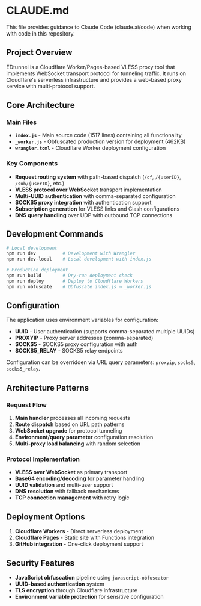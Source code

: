 # CLAUDE.md

This file provides guidance to Claude Code (claude.ai/code) when working with code in this repository.

## Project Overview

EDtunnel is a Cloudflare Worker/Pages-based VLESS proxy tool that implements WebSocket transport protocol for tunneling
traffic. It runs on Cloudflare's serverless infrastructure and provides a web-based proxy service with multi-protocol
support.

## Core Architecture

### Main Files

- **`index.js`** - Main source code (1517 lines) containing all functionality
- **`_worker.js`** - Obfuscated production version for deployment (462KB)
- **`wrangler.toml`** - Cloudflare Worker deployment configuration

### Key Components

- **Request routing system** with path-based dispatch (`/cf`, `/{userID}`, `/sub/{userID}`, etc.)
- **VLESS protocol over WebSocket** transport implementation
- **Multi-UUID authentication** with comma-separated configuration
- **SOCKS5 proxy integration** with authentication support
- **Subscription generation** for VLESS links and Clash configurations
- **DNS query handling** over UDP with outbound TCP connections

## Development Commands

```bash
# Local development
npm run dev          # Development with Wrangler
npm run dev-local    # Local development with index.js

# Production deployment
npm run build        # Dry-run deployment check
npm run deploy       # Deploy to Cloudflare Workers
npm run obfuscate    # Obfuscate index.js → _worker.js
```

## Configuration

The application uses environment variables for configuration:

- **UUID** - User authentication (supports comma-separated multiple UUIDs)
- **PROXYIP** - Proxy server addresses (comma-separated)
- **SOCKS5** - SOCKS5 proxy configuration with auth
- **SOCKS5_RELAY** - SOCKS5 relay endpoints

Configuration can be overridden via URL query parameters: `proxyip`, `socks5`, `socks5_relay`.

## Architecture Patterns

### Request Flow

1. **Main handler** processes all incoming requests
2. **Route dispatch** based on URL path patterns
3. **WebSocket upgrade** for protocol tunneling
4. **Environment/query parameter** configuration resolution
5. **Multi-proxy load balancing** with random selection

### Protocol Implementation

- **VLESS over WebSocket** as primary transport
- **Base64 encoding/decoding** for parameter handling
- **UUID validation** and multi-user support
- **DNS resolution** with fallback mechanisms
- **TCP connection management** with retry logic

## Deployment Options

1. **Cloudflare Workers** - Direct serverless deployment
2. **Cloudflare Pages** - Static site with Functions integration
3. **GitHub integration** - One-click deployment support

## Security Features

- **JavaScript obfuscation** pipeline using `javascript-obfuscator`
- **UUID-based authentication** system
- **TLS encryption** through Cloudflare infrastructure
- **Environment variable protection** for sensitive configuration
